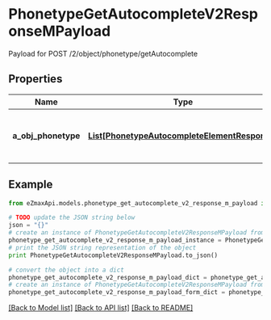 # PhonetypeGetAutocompleteV2ResponseMPayload

Payload for POST /2/object/phonetype/getAutocomplete

## Properties

Name | Type | Description | Notes
------------ | ------------- | ------------- | -------------
**a_obj_phonetype** | [**List[PhonetypeAutocompleteElementResponse]**](PhonetypeAutocompleteElementResponse.md) | An array of Phonetype autocomplete element response. | 

## Example

```python
from eZmaxApi.models.phonetype_get_autocomplete_v2_response_m_payload import PhonetypeGetAutocompleteV2ResponseMPayload

# TODO update the JSON string below
json = "{}"
# create an instance of PhonetypeGetAutocompleteV2ResponseMPayload from a JSON string
phonetype_get_autocomplete_v2_response_m_payload_instance = PhonetypeGetAutocompleteV2ResponseMPayload.from_json(json)
# print the JSON string representation of the object
print PhonetypeGetAutocompleteV2ResponseMPayload.to_json()

# convert the object into a dict
phonetype_get_autocomplete_v2_response_m_payload_dict = phonetype_get_autocomplete_v2_response_m_payload_instance.to_dict()
# create an instance of PhonetypeGetAutocompleteV2ResponseMPayload from a dict
phonetype_get_autocomplete_v2_response_m_payload_form_dict = phonetype_get_autocomplete_v2_response_m_payload.from_dict(phonetype_get_autocomplete_v2_response_m_payload_dict)
```
[[Back to Model list]](../README.md#documentation-for-models) [[Back to API list]](../README.md#documentation-for-api-endpoints) [[Back to README]](../README.md)


